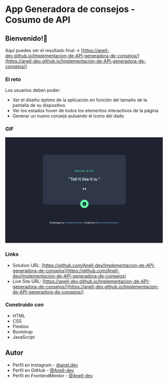 # App Generadora de consejos - Cosumo de API

## Bienvenido!👋

Aqui puedes ver el resultado final -> [https://anell-dev.github.io/Implementacion-de-API-generadora-de-consejos/](https://anell-dev.github.io/Implementacion-de-API-generadora-de-consejos/)

### El reto

Los usuarios deben poder:

- Ver el diseño óptimo de la aplicación en función del tamaño de la pantalla de su dispositivo.
- Ver los estados hover de todos los elementos interactivos de la página
- Generar un nuevo consejo pulsando el icono del dado

### GIF

![](./images/ezgif.com-gif-maker.gif)

### Links

- Solution URL: [https://github.com/Anell-dev/Implementacion-de-API-generadora-de-consejos](https://github.com/Anell-dev/Implementacion-de-API-generadora-de-consejos)
- Live Site URL: [https://anell-dev.github.io/Implementacion-de-API-generadora-de-consejos/](https://anell-dev.github.io/Implementacion-de-API-generadora-de-consejos/)

### Construido con

- HTML
- CSS
- Flexbox
- Bootstrap
- JavaScript

## Autor

- Perfil en Instagram - [@anel.dev](https://www.instagram.com/anel.dev/)
- Perfil en GitHub - [@Anell-dev](https://github.com/Anell-dev)
- Perfil en FrontendMentor - [@Anell-dev](https://www.frontendmentor.io/profile/Anell-dev)
